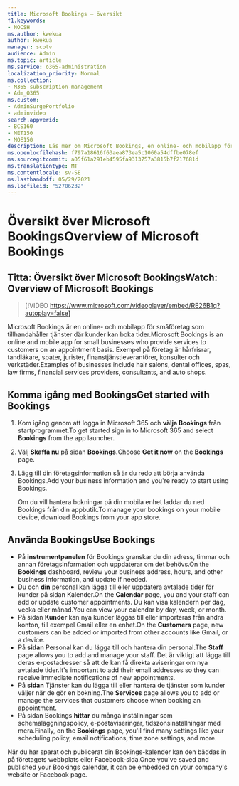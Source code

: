 ```yaml
---
title: Microsoft Bookings – översikt
f1.keywords:
- NOCSH
ms.author: kwekua
author: kwekua
manager: scotv
audience: Admin
ms.topic: article
ms.service: o365-administration
localization_priority: Normal
ms.collection:
- M365-subscription-management
- Adm_O365
ms.custom:
- AdminSurgePortfolio
- adminvideo
search.appverid:
- BCS160
- MET150
- MOE150
description: Läs mer om Microsoft Bookings, en online- och mobilapp för småföretag som gör att dina kunder kan boka tider.
ms.openlocfilehash: f797a18616f63aea873ea5c1060a54dffbe078ef
ms.sourcegitcommit: a05f61a291eb4595fa9313757a3815b7f217681d
ms.translationtype: MT
ms.contentlocale: sv-SE
ms.lasthandoff: 05/29/2021
ms.locfileid: "52706232"
---
```

# <a name="overview-of-microsoft-bookings"></a><span data-ttu-id="28ceb-103">Översikt över Microsoft Bookings</span><span class="sxs-lookup"><span data-stu-id="28ceb-103">Overview of Microsoft Bookings</span></span>

## <a name="watch-overview-of-microsoft-bookings"></a><span data-ttu-id="28ceb-104">Titta: Översikt över Microsoft Bookings</span><span class="sxs-lookup"><span data-stu-id="28ceb-104">Watch: Overview of Microsoft Bookings</span></span>

> [!VIDEO https://www.microsoft.com/videoplayer/embed/RE26B1q?autoplay=false]

<span data-ttu-id="28ceb-105">Microsoft Bookings är en online- och mobilapp för småföretag som tillhandahåller tjänster där kunder kan boka tider.</span><span class="sxs-lookup"><span data-stu-id="28ceb-105">Microsoft Bookings is an online and mobile app for small businesses who provide services to customers on an appointment basis.</span></span> <span data-ttu-id="28ceb-106">Exempel på företag är hårfrisrar, tandläkare, spater, jurister, finanstjänstleverantörer, konsulter och verkstäder.</span><span class="sxs-lookup"><span data-stu-id="28ceb-106">Examples of businesses include hair salons, dental offices, spas, law firms, financial services providers, consultants, and auto shops.</span></span>

## <a name="get-started-with-bookings"></a><span data-ttu-id="28ceb-107">Komma igång med Bookings</span><span class="sxs-lookup"><span data-stu-id="28ceb-107">Get started with Bookings</span></span>

1. <span data-ttu-id="28ceb-108">Kom igång genom att logga in Microsoft 365 och **välja Bookings** från startprogrammet.</span><span class="sxs-lookup"><span data-stu-id="28ceb-108">To get started sign in to Microsoft 365 and select **Bookings** from the app launcher.</span></span>
1. <span data-ttu-id="28ceb-109">Välj **Skaffa nu** på sidan **Bookings.**</span><span class="sxs-lookup"><span data-stu-id="28ceb-109">Choose **Get it now** on the **Bookings** page.</span></span>
1. <span data-ttu-id="28ceb-110">Lägg till din företagsinformation så är du redo att börja använda Bookings.</span><span class="sxs-lookup"><span data-stu-id="28ceb-110">Add your business information and you're ready to start using Bookings.</span></span>

    <span data-ttu-id="28ceb-111">Om du vill hantera bokningar på din mobila enhet laddar du ned Bookings från din appbutik.</span><span class="sxs-lookup"><span data-stu-id="28ceb-111">To manage your bookings on your mobile device, download Bookings from your app store.</span></span>

## <a name="use-bookings"></a><span data-ttu-id="28ceb-112">Använda Bookings</span><span class="sxs-lookup"><span data-stu-id="28ceb-112">Use Bookings</span></span>

- <span data-ttu-id="28ceb-113">På **instrumentpanelen** för Bookings granskar du din adress, timmar och annan företagsinformation och uppdaterar om det behövs.</span><span class="sxs-lookup"><span data-stu-id="28ceb-113">On the **Bookings** dashboard, review your business address, hours, and other business information, and update if needed.</span></span>
- <span data-ttu-id="28ceb-114">Du och **din** personal kan lägga till eller uppdatera avtalade tider för kunder på sidan Kalender.</span><span class="sxs-lookup"><span data-stu-id="28ceb-114">On the **Calendar** page, you and your staff can add or update customer appointments.</span></span> <span data-ttu-id="28ceb-115">Du kan visa kalendern per dag, vecka eller månad.</span><span class="sxs-lookup"><span data-stu-id="28ceb-115">You can view your calendar by day, week, or month.</span></span>
- <span data-ttu-id="28ceb-116">På sidan **Kunder** kan nya kunder läggas till eller importeras från andra konton, till exempel Gmail eller en enhet.</span><span class="sxs-lookup"><span data-stu-id="28ceb-116">On the **Customers** page, new customers can be added or imported from other accounts like Gmail, or a device.</span></span>
- <span data-ttu-id="28ceb-117">På **sidan** Personal kan du lägga till och hantera din personal.</span><span class="sxs-lookup"><span data-stu-id="28ceb-117">The **Staff** page allows you to add and manage your staff.</span></span> <span data-ttu-id="28ceb-118">Det är viktigt att lägga till deras e-postadresser så att de kan få direkta aviseringar om nya avtalade tider.</span><span class="sxs-lookup"><span data-stu-id="28ceb-118">It's important to add their email addresses so they can receive immediate notifications of new appointments.</span></span>
- <span data-ttu-id="28ceb-119">På **sidan** Tjänster kan du lägga till eller hantera de tjänster som kunder väljer när de gör en bokning.</span><span class="sxs-lookup"><span data-stu-id="28ceb-119">The **Services** page allows you to add or manage the services that customers choose when booking an appointment.</span></span>
- <span data-ttu-id="28ceb-120">På sidan Bookings **hittar** du många inställningar som schemaläggningspolicy, e-postaviseringar, tidszonsinställningar med mera.</span><span class="sxs-lookup"><span data-stu-id="28ceb-120">Finally, on the **Bookings** page, you'll find many settings like your scheduling policy, email notifications, time zone settings, and more.</span></span>

<span data-ttu-id="28ceb-121">När du har sparat och publicerat din Bookings-kalender kan den bäddas in på företagets webbplats eller Facebook-sida.</span><span class="sxs-lookup"><span data-stu-id="28ceb-121">Once you've saved and published your Bookings calendar, it can be embedded on your company's website or Facebook page.</span></span>
